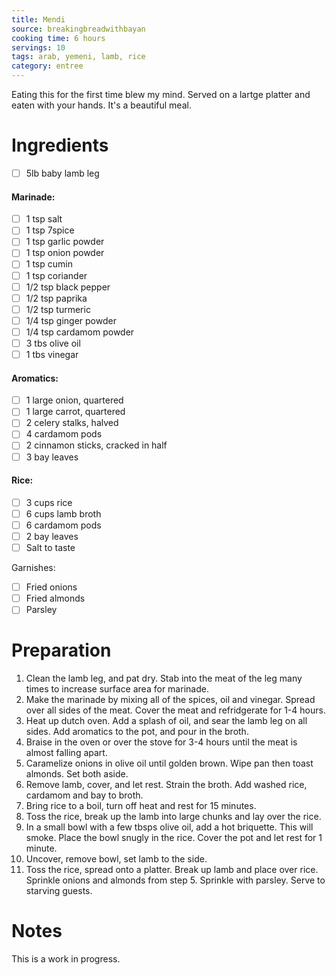 ```yaml
---
title: Mendi
source: breakingbreadwithbayan
cooking time: 6 hours
servings: 10
tags: arab, yemeni, lamb, rice
category: entree
---
```


Eating this for the first time blew my mind. Served on a lartge platter and eaten with your hands. It's a beautiful meal.

Ingredients
===========

* [ ] 5lb baby lamb leg

#### Marinade:
* [ ] 1 tsp salt
* [ ] 1 tsp 7spice
* [ ] 1 tsp garlic powder
* [ ] 1 tsp onion powder
* [ ] 1 tsp cumin
* [ ] 1 tsp coriander
* [ ] 1/2 tsp black pepper
* [ ] 1/2 tsp paprika
* [ ] 1/2 tsp turmeric
* [ ] 1/4 tsp ginger powder
* [ ] 1/4 tsp cardamom powder
* [ ] 3 tbs olive oil
* [ ] 1 tbs vinegar

#### Aromatics:
* [ ] 1 large onion, quartered
* [ ] 1 large carrot, quartered
* [ ] 2 celery stalks, halved
* [ ] 4 cardamom pods
* [ ] 2 cinnamon sticks, cracked in half
* [ ] 3 bay leaves

#### Rice:
* [ ] 3 cups rice
* [ ] 6 cups lamb broth
* [ ] 6 cardamom pods
* [ ] 2 bay leaves
* [ ] Salt to taste

Garnishes:
* [ ] Fried onions
* [ ] Fried almonds
* [ ] Parsley

Preparation
===========
1. Clean the lamb leg, and pat dry. Stab into the meat of the leg many times to increase surface area for marinade.
2. Make the marinade by mixing all of the spices, oil and vinegar. Spread over all sides of the meat. Cover the meat and refridgerate for 1-4 hours. 
3. Heat up dutch oven. Add a splash of oil, and sear the lamb leg on all sides. Add aromatics to the pot, and pour in the broth.
4. Braise in the oven or over the stove for 3-4 hours until the meat is almost falling apart.
5. Caramelize onions in olive oil until golden brown. Wipe pan then toast almonds. Set both aside.
6. Remove lamb, cover, and let rest. Strain the broth. Add washed rice, cardamom and bay to broth. 
7. Bring rice to a boil, turn off heat and rest for 15 minutes.
8. Toss the rice, break up the lamb into large chunks and lay over the rice. 
9. In a small bowl with a few tbsps olive oil, add a hot briquette. This will smoke. Place the bowl snugly in the rice. Cover the pot and let rest for 1 minute. 
10. Uncover, remove bowl, set lamb to the side. 
11. Toss the rice, spread onto a platter. Break up lamb and place over rice. Sprinkle onions and almonds from step 5. Sprinkle with parsley. Serve to starving guests.

Notes
=====

This is a work in progress.